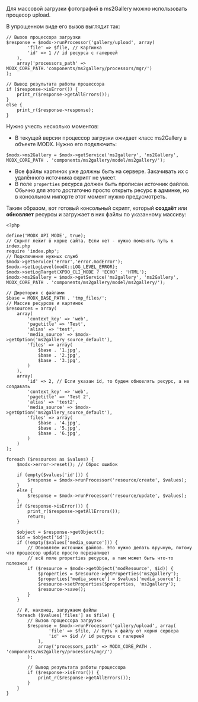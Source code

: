 Для массовой загрузки фотографий в ms2Gallery можно использовать процесор upload.

В упрощенном виде его вызов выглядит так:
```
// Вызов процессора загрузки
$response = $modx->runProcessor('gallery/upload', array(
        'file' => $file, // Картинка
        'id' => 1 // id ресурса с галереей
    ),
    array('processors_path' => MODX_CORE_PATH.'components/ms2gallery/processors/mgr/')
);

// Вывод результата работы процессора
if ($response->isError()) {
    print_r($response->getAllErrors());
}
else {
    print_r($response->response);
}
```

Нужно учесть несколько моментов:

* В текущей версии процессор загрузки ожидает класс ms2Gallery в объекте MODX. Нужно его подключить:
```
$modx->ms2Gallery = $modx->getService('ms2gallery', 'ms2Gallery', MODX_CORE_PATH . 'components/ms2gallery/model/ms2gallery/');
```
* Все файлы картинок уже должны быть на сервере. Закачивать их с удалённого источника скрипт не умеет.
* В поле `properties` ресурса должен быть прописан источник файлов. Обычно для этого достаточно просто открыть ресурс в админке, но в консольном импорте этот момент нужно предусмотреть. 

Таким образом, вот готовый консольный скрипт, который **создаёт** или **обновляет** ресурсы и загружает в них файлы по указанному массиву:
```
<?php

define('MODX_API_MODE', true);
// Скрипт лежит в корне сайта. Если нет - нужно поменять путь к index.php
require 'index.php';
// Подключение нужных служб
$modx->getService('error','error.modError');
$modx->setLogLevel(modX::LOG_LEVEL_ERROR);
$modx->setLogTarget(XPDO_CLI_MODE ? 'ECHO' : 'HTML');
$modx->ms2Gallery = $modx->getService('ms2gallery', 'ms2Gallery', MODX_CORE_PATH . 'components/ms2gallery/model/ms2gallery/');

// Диретория с файлами
$base = MODX_BASE_PATH . 'tmp_files/';
// Массив ресурсов и картинок
$resources = array(
    array(
        'context_key' => 'web',
        'pagetitle' => 'Test',
        'alias' => 'test',
        'media_source' => $modx->getOption('ms2gallery_source_default'),
        'files' => array(
            $base . '1.jpg',
            $base . '2.jpg',
            $base . '3.jpg',
        )
    ),
    array(
        'id' => 2, // Если указан id, то будем обновлять ресурс, а не создавать
        'context_key' => 'web',
        'pagetitle' => 'Test 2',
        'alias' => 'test2',
        'media_source' => $modx->getOption('ms2gallery_source_default'),
        'files' => array(
            $base . '4.jpg',
            $base . '5.jpg',
            $base . '6.jpg',
        )
    )
);

foreach ($resources as $values) {
    $modx->error->reset(); // Сброс ошибок
    
    if (empty($values['id'])) {
        $response = $modx->runProcessor('resource/create', $values);
    }
    else {
        $response = $modx->runProcessor('resource/update', $values);
    }
    if ($response->isError()) {
        print_r($response->getAllErrors());
        return;
    }
    
    $object = $response->getObject();
    $id = $object['id'];
    if (!empty($values['media_source'])) {
        // Обновляем источник файлов. Это нужно делать вручную, потому что процессор update просто перезапишет
        // всё поле properties ресурса, а там может быть что-то полезное
        if ($resource = $modx->getObject('modResource', $id)) {
            $properties = $resource->getProperties('ms2gallery');
            $properties['media_source'] = $values['media_source'];
            $resource->setProperties($properties, 'ms2gallery');
            $resource->save();
        }
    }
    
    // И, наконец, загружаем файлы
    foreach ($values['files'] as $file) {
        // Вызов процессора загрузки
        $response = $modx->runProcessor('gallery/upload', array(
                'file' => $file, // Путь к файлу от корня сервера
                'id' => $id // id ресурса с галереей
            ),
            array('processors_path' => MODX_CORE_PATH . 'components/ms2gallery/processors/mgr/')
        );
        
        // Вывод результата работы процессора
        if ($response->isError()) {
            print_r($response->getAllErrors());
        }
    }
}
```